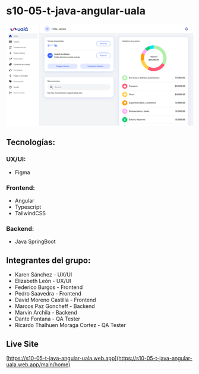 # s10-05-t-java-angular-uala
![](ualá-ss.png)
## Tecnologías:

### UX/UI:
- Figma

### Frontend:
- Angular
- Typescript
- TailwindCSS

### Backend:
- Java SpringBoot

## Integrantes del grupo:

-  Karen Sánchez - UX/UI
-  Elizabeth León - UX/UI
-  Federico Burgos - Frontend
-  Pedro Saavedra - Frontend
-  David Moreno Castilla - Frontend
-  Marcos Paz Goncheff - Backend
-  Marvin Archila - Backend
-  Dante Fontana - QA Tester
-  Ricardo Thalhuen Moraga Cortez - QA Tester

## Live Site
[https://s10-05-t-java-angular-uala.web.app](https://s10-05-t-java-angular-uala.web.app/main/home)
